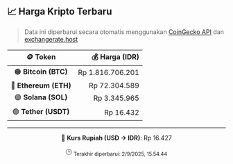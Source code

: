 

<!-- HARGA_KRIPTO -->
## 📈 Harga Kripto Terbaru

> Data ini diperbarui secara otomatis menggunakan [CoinGecko API](https://www.coingecko.com/) dan [exchangerate.host](https://exchangerate.host/)

<div align="center">

| 🪙 Token | 💰 Harga (IDR) |
|:------:|---------------:|
| 🟠 **Bitcoin (BTC)**   | Rp 1.816.706.201 |
| 🔵 **Ethereum (ETH)**  | Rp 72.304.589 |
| 🟣 **Solana (SOL)**    | Rp 3.345.965 |
| 🟢 **Tether (USDT)**   | Rp 16.432 |

---

💱 **Kurs Rupiah (USD → IDR)**: Rp 16.427

🕒 <sub>Terakhir diperbarui: 2/9/2025, 15.54.44</sub>

</div>
<!-- /HARGA_KRIPTO -->